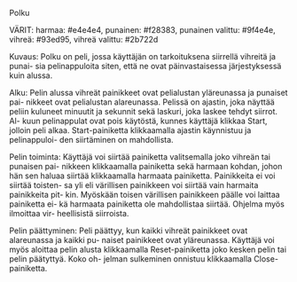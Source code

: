 Polku

VÄRIT:
harmaa: #e4e4e4, 
punainen: #f28383, 
punainen valittu: #9f4e4e, 
vihreä: #93ed95, 
vihreä valittu: #2b722d

Kuvaus:
Polku on peli, jossa käyttäjän on tarkoituksena siirrellä vihreitä ja punai-
sia pelinappuloita siten, että ne ovat päinvastaisessa järjestyksessä kuin
alussa.

Alku:
Pelin alussa vihreät painikkeet ovat pelialustan yläreunassa ja punaiset pai-
nikkeet ovat pelialustan alareunassa. Pelissä on ajastin, joka näyttää peliin
kuluneet minuutit ja sekunnit sekä laskuri, joka laskee tehdyt siirrot. Al-
kuun pelinappulat ovat pois käytöstä, kunnes käyttäjä klikkaa Start, jolloin
peli alkaa. Start-painiketta klikkaamalla ajastin käynnistuu ja pelinappuloi-
den siirtäminen on mahdollista.


Pelin toiminta:
Käyttäjä voi siirtää painiketta valitsemalla joko vihreän tai punaisen pai-
nikkeen klikkaamalla painiketta sekä harmaan kohdan, johon hän sen haluaa
siirtää klikkaamalla harmaata painiketta. Painikkeita ei voi siirtää toisten-
sa yli eli värillisen painikkeen voi siirtää vain harmaita painikkeita pit-
kin. Myöskään toisen värillisen painikkeen päälle voi laittaa painiketta ei-
kä harmaata painiketta ole mahdollistaa siirtää. Ohjelma myös ilmoittaa vir-
heellisistä siirroista.

Pelin päättyminen:
Peli päättyy, kun kaikki vihreät painikkeet ovat alareunassa ja kaikki pu-
naiset painikkeet ovat yläreunassa. Käyttäjä voi myös aloittaa pelin alusta
klikkaamalla Reset-painiketta joko kesken pelin tai pelin päätyttyä. Koko oh-
jelman sulkeminen onnistuu klikkaamalla Close-painiketta.
